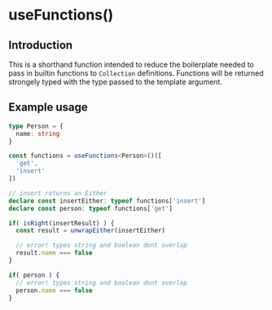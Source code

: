 # useFunctions()

## Introduction

This is a shorthand function intended to reduce the boilerplate needed to pass in builtin functions to `Collection` definitions. Functions will be returned strongely typed with the type passed to the template argument.

## Example usage

```typescript
type Person = {
  name: string
}

const functions = useFunctions<Person>()([
  'get',
  'insert'
])

// insert returns an Either
declare const insertEither: typeof functions['insert']
declare const person: typeof functions['get']

if( isRight(insertResult) ) {
  const result = unwrapEither(insertEither)

  // error! types string and boolean dont overlap
  result.name === false
}

if( person ) {
  // error! types string and boolean dont overlap
  person.name === false
}
```


